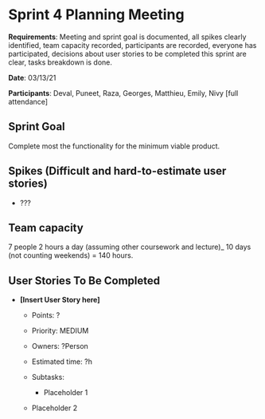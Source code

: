 # Sprint 4 Planning Meeting

**Requirements**: Meeting and sprint goal is documented, all spikes clearly identified, team capacity recorded, participants are recorded, everyone has participated, decisions about user stories to be completed this sprint are clear, tasks breakdown is done.

**Date**: 03/13/21

**Participants**: Deval, Puneet, Raza, Georges, Matthieu, Emily, Nivy [full attendance]

## **Sprint Goal**

Complete most the functionality for the minimum viable product. 

## **Spikes (Difficult and hard-to-estimate user stories)**

-   ???

## **Team capacity**

7 people 2 hours a day (assuming other coursework and lecture)_ 10 days (not counting weekends) = 140 hours.

## **User Stories To Be Completed**

-   **[Insert User Story here]**
    -   Points: ?
        
    -   Priority: MEDIUM
        
    -   Owners: ?Person
        
    -   Estimated time: ?h
        
    -   Subtasks: 
        
        -   Placeholder 1
    -   Placeholder 2
    